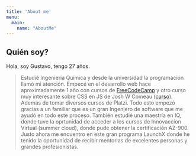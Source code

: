 ```yaml
---
title: 'About me'
menu:
  main:
    name: "AboutMe"
---
```


## Quién soy?

Hola, soy Gustavo, tengo 27 años. 

> Estudié Ingeniería Química y desde la universidad la programación llamó mi atención.
> Empecé en el desarrollo web hace aproximadamente 1 año con cursos de [FreeCodeCamp](https://www.freecodecamp.org/learn/) y otro curso muy interesante sobre CSS en JS de Josh W Comeau ([curso](https://css-for-js.dev/)). Además de tomar diversos cursos de Platzi. Todo esto empezó gracias a un familiar que es un gran Ingeniero de software que me ayudó en todo este proceso.
> También estudié una maestría en IQ, donde tuve la oprtunidad de acceder a los cursos de Innovaccion Virtual (summer cloud), donde pude obtener la certificación AZ-900.
> Justo ahora me encuentro en este gran programa LaunchX donde he tenido la oportunidad de recibir mentorias de excelentes personas y grandes profesionistas.